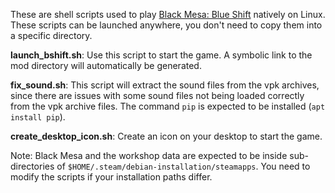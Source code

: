 These are shell scripts used to play [Black Mesa: Blue Shift](https://steamcommunity.com/sharedfiles/filedetails/?id=2424633574)
natively on Linux.
These scripts can be launched anywhere, you don't need to copy them into a specific directory.

__launch_bshift.sh__: Use this script to start the game.
A symbolic link to the mod directory will automatically be generated.

__fix_sound.sh__:
This script will extract the sound files from the vpk
archives, since there are issues with some sound files
not being loaded correctly from the vpk archive files.
The command `pip` is expected to be installed (`apt install pip`).

__create_desktop_icon.sh__:
Create an icon on your desktop to start the game.

Note: Black Mesa and the workshop data are expected to be inside sub-directories of
`$HOME/.steam/debian-installation/steamapps`.
You need to modify the scripts if your installation paths differ.
